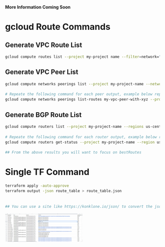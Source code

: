**More Information Coming Soon**

# gcloud Route Commands
## Generate VPC Route List
```bash
gcloud compute routes list --project my-project name --filter=network="https://www.googleapis.com/compute/v1/projects/my-project-name/global/networks/my-vpc-name"
```

## Generate VPC Peer List
```bash
gcloud compute networks peerings list --project my-project-name --network my-vpc-name

# Repeate the following command for each peer output, example below replace my-vpc-peer-with-xyz with the name of a vpc peer
gcloud compute networks peerings list-routes my-vpc-peer-with-xyz --project my-project-name  --network my-vpc-name --direction INCOMING --region us-central1 --filter=status=accepted
```

## Generate BGP Route List
```bash
gcloud compute routers list --project my-project-name --regions us-central1 --filter=network="https://www.googleapis.com/compute/v1/projects/my-project-name/global/networks/my-vpc-name"

# Repeate the following command for each router output, example below replace my-vpc-router-alpha with the name of a router
gcloud compute routers get-status --project my-project-name --region us-central1 my-vpc-router-alpha

## From the above results you will want to focus on bestRoutes
```

# Single TF Command
```bash
terraform apply -auto-approve
terraform output -json route_table > route_table.json


## You can use a site like https://konklone.io/json/ to convert the json into a CSV for sorting and filtering
```
<img src="./images/example_output.png"  width="50%" height="50%" />